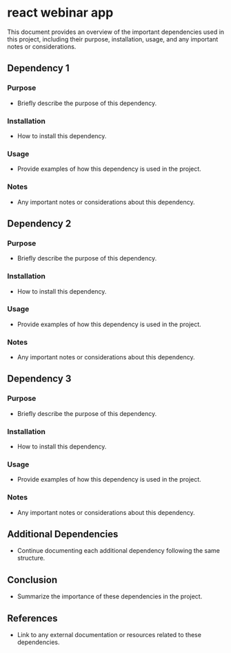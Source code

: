 # react webinar app

This document provides an overview of the important dependencies used in this project, including their purpose, installation, usage, and any important notes or considerations.

## Dependency 1

### Purpose

- Briefly describe the purpose of this dependency.

### Installation

- How to install this dependency.

### Usage

- Provide examples of how this dependency is used in the project.

### Notes

- Any important notes or considerations about this dependency.

## Dependency 2

### Purpose

- Briefly describe the purpose of this dependency.

### Installation

- How to install this dependency.

### Usage

- Provide examples of how this dependency is used in the project.

### Notes

- Any important notes or considerations about this dependency.

## Dependency 3

### Purpose

- Briefly describe the purpose of this dependency.

### Installation

- How to install this dependency.

### Usage

- Provide examples of how this dependency is used in the project.

### Notes

- Any important notes or considerations about this dependency.

## Additional Dependencies

- Continue documenting each additional dependency following the same structure.

## Conclusion

- Summarize the importance of these dependencies in the project.

## References

- Link to any external documentation or resources related to these dependencies.
